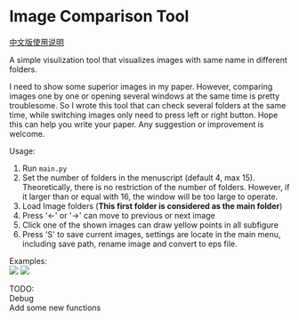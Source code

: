 # Image Comparison Tool  
[中文版使用说明]()  

A simple visulization tool that visualizes images with same name in different folders. 

I need to show some superior images in my paper. 
However, comparing images one by one or opening several windows at the same time is pretty troublesome.
So I wrote this tool that can check several folders at the same time, while switching images only need to press left or right button.
Hope this can help you write your paper.
Any suggestion or improvement is welcome.

Usage:  
1. Run `main.py`  
2. Set the number of folders in the menuscript (default 4, max 15). Theoretically, there is no restriction of the number of folders. However, if it larger than or equal with 16, the window will be too large to operate.  
3. Load Image folders (**This first folder is considered as the main folder**)  
4. Press '←' or '→' can move to previous or next image  
5. Click one of the shown images can draw yellow points in all subfigure  
6. Press 'S' to save current images, settings are locate in the main menu, including save path, rename image and convert to eps file.
       
Examples:  
![](https://github.com/moothes/Image_Comparison_Tool/blob/master/1.PNG)
![](https://github.com/moothes/Image_Comparison_Tool/blob/master/2.PNG)

TODO:  
	Debug  
	Add some new functions
      
   
